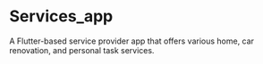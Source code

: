 # Services_app
A Flutter-based service provider app that offers various home, car renovation, and personal task services.
